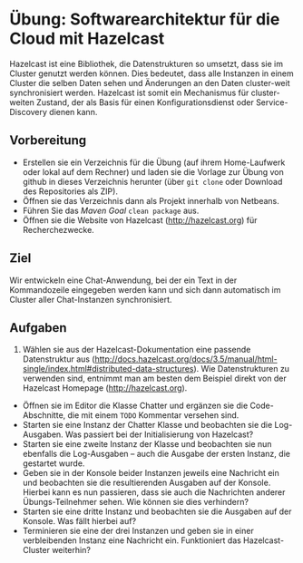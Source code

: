 # Übung: Softwarearchitektur für die Cloud mit Hazelcast
Hazelcast ist eine Bibliothek, die Datenstrukturen so umsetzt, dass sie im Cluster
genutzt werden können. Dies bedeutet, dass alle Instanzen in einem Cluster die selben Daten sehen und Änderungen an den Daten cluster-weit synchronisiert werden. Hazelcast ist somit ein Mechanismus für cluster-weiten Zustand, der als Basis für einen Konfigurationsdienst oder Service-Discovery dienen kann.  

## Vorbereitung
* Erstellen sie ein Verzeichnis für die Übung (auf ihrem Home-Laufwerk oder lokal auf dem Rechner) und laden sie die Vorlage zur Übung von github in dieses Verzeichnis herunter (über `git clone` oder Download des Repositories als ZIP).
* Öffnen sie das Verzeichnis dann als Projekt innerhalb von Netbeans.
* Führen Sie das *Maven Goal* `clean package` aus.
* Öffnen sie die Website von Hazelcast (http://hazelcast.org) für Recherchezwecke.

## Ziel
Wir entwickeln eine Chat-Anwendung, bei der ein Text in der Kommandozeile eingegeben werden kann und sich dann automatisch im Cluster aller Chat-Instanzen synchronisiert.

## Aufgaben
1. Wählen sie aus der Hazelcast-Dokumentation eine passende Datenstruktur aus (http://docs.hazelcast.org/docs/3.5/manual/html-single/index.html#distributed-data-structures). Wie Datenstrukturen zu verwenden sind, entnimmt man am besten dem Beispiel direkt von der Hazelcast Homepage (http://hazelcast.org).
*	Öffnen sie im Editor die Klasse Chatter und ergänzen sie die Code-Abschnitte, die mit einem `TODO` Kommentar versehen sind.
*	Starten sie eine Instanz der Chatter Klasse und beobachten sie die Log-Ausgaben. Was passiert bei der Initialisierung von Hazelcast?
*	Starten sie eine zweite Instanz der Klasse und beobachten sie nun ebenfalls die Log-Ausgaben – auch die Ausgabe der ersten Instanz, die gestartet wurde.
*	Geben sie in der Konsole beider Instanzen jeweils eine Nachricht ein und beobachten sie die resultierenden Ausgaben auf der Konsole. Hierbei kann es nun passieren, dass sie auch die Nachrichten anderer Übungs-Teilnehmer sehen. Wie können sie dies verhindern?
*	Starten sie eine dritte Instanz und beobachten sie die Ausgaben auf der Konsole. Was fällt hierbei auf?
* Terminieren sie eine der drei Instanzen und geben sie in einer verbleibenden Instanz eine Nachricht ein. Funktioniert das Hazelcast-Cluster weiterhin?
